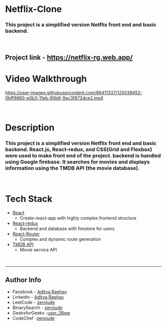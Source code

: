# Netflix-Clone 
 ### This project is a simplified version Netflix front end and basic backend. 
</br>

## Project link - https://netflix-rg.web.app/


# Video Walkthrough 


https://user-images.githubusercontent.com/86411337/125038452-0bff9880-e0b3-11eb-90b6-9ac3f872dce2.mp4



</br>


# Description

### This project is a simplified version Netflix front end and basic backend. React.js, React-redux, and CSS(Grid and Flexbox) were used to make front end of the project. backend is handled using Google firebase. It searches for movies and displays information using the TMDB API (the movie database). 

</br>


# Tech Stack

- [React](https://github.com/facebook/react)
   - Create-react-app with highly complex frontend structure 
- [React-redux](https://redux.js.org/)
   - Backend and database with firestore for users
- [React-Router](https://reactrouter.com/web/guides/quick-start)
   - Complex and dynamic route generation
- [TMDB API](https://www.themoviedb.org/?language=en-US) 
   - Movie service API

</br>

---

## Author Info

- Facebook - [Aditya Raghav](https://www.facebook.com/aditya.raghav.9469/)
- Linkedin - [Aditya Raghav](https://www.linkedin.com/in/aditya-raghav-99a510180/)
- LeetCode - [zerojude](https://leetcode.com/zerojude/)
- BinarySearch - [zerojude](https://binarysearch.com/@/zerojude)
- GeeksforGeeks -[user_38qw](https://auth.geeksforgeeks.org/user/user_38qw/profile)
- CodeChef -[zerojude](https://www.codechef.com/users/zerojude)




















